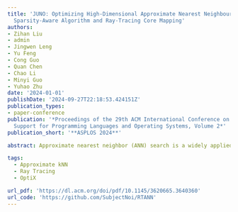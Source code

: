 ```yaml
---
title: 'JUNO: Optimizing High-Dimensional Approximate Nearest Neighbour Search with
  Sparsity-Aware Algorithm and Ray-Tracing Core Mapping'
authors:
- Zihan Liu
- admin
- Jingwen Leng
- Yu Feng
- Cong Guo
- Quan Chen
- Chao Li
- Minyi Guo
- Yuhao Zhu
date: '2024-01-01'
publishDate: '2024-09-27T22:18:53.424151Z'
publication_types:
- paper-conference
publication: '*Proceedings of the 29th ACM International Conference on Architectural
  Support for Programming Languages and Operating Systems, Volume 2*'
publication_short: '**ASPLOS 2024**'

abstract: Approximate nearest neighbor (ANN) search is a widely applied technique in modern intelligent applications, such as recommendation systems and vector databases. Therefore, efficient and high-throughput execution of ANN search has become increasingly important. In this paper, we first characterize the state-of-the-art product quantization-based method of ANN search and identify a significant source of inefficiency in the form of unnecessary pairwise distance calculations and accumulations. To improve efficiency, we propose Juno, an end-to-end ANN search system that adopts a carefully designed sparsity- and locality-aware search algorithm. We also present an efficient hardware mapping that utilizes ray tracing cores in modern GPUs with pipelined execution on tensor cores to execute our sparsity-aware ANN search algorithm. Our evaluations on four datasets from 1 to 100 million search points demonstrate 2.2×-8.5× improvements in search throughput. Moreover, our algorithmic enhancements alone achieve a maximal 2.6× improvement on the hardware without the acceleration of the RT core.

tags: 
  - Approximate kNN
  - Ray Tracing
  - OptiX

url_pdf: 'https://dl.acm.org/doi/pdf/10.1145/3620665.3640360'
url_code: 'https://github.com/SubjectNoi/RTANN'
---
```

